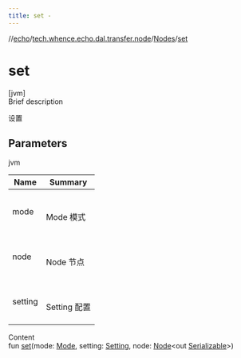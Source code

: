 ```yaml
---
title: set -
---
```

//[echo](../../index.md)/[tech.whence.echo.dal.transfer.node](../index.md)/[Nodes](index.md)/[set](set.md)



# set  
[jvm]  
Brief description  


设置



## Parameters  
  
jvm  
  
|  Name|  Summary| 
|---|---|
| mode| <br><br>Mode 模式<br><br>
| node| <br><br>Node 节点<br><br>
| setting| <br><br>Setting 配置<br><br>
  
  
Content  
fun [set](set.md)(mode: [Mode](../../tech.whence.echo.dal.transfer/-mode/index.md), setting: [Setting](../../tech.whence.echo.dal.transfer.project/-setting/index.md), node: [Node](../-node/index.md)<out [Serializable](https://docs.oracle.com/javase/8/docs/api/java/io/Serializable.html)>)  



